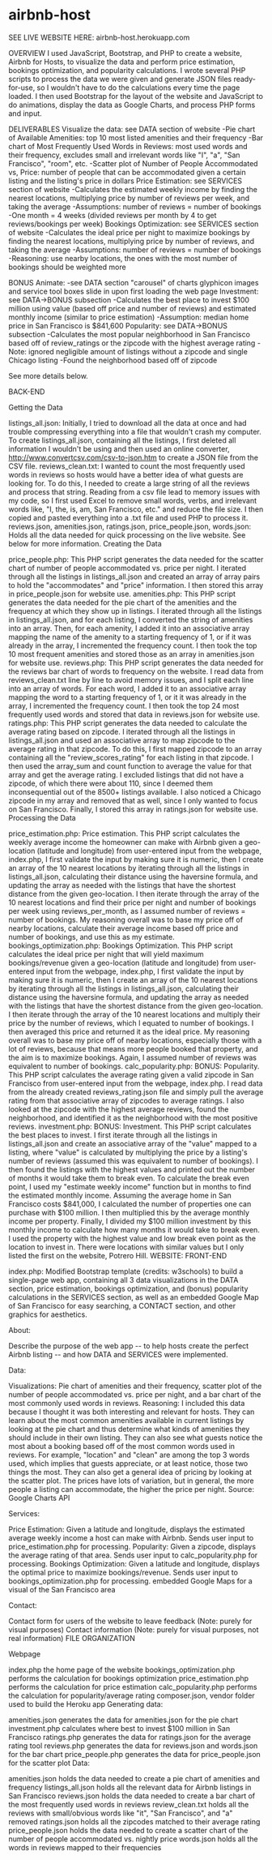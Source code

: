 # airbnb-host
SEE LIVE WEBSITE HERE: airbnb-host.herokuapp.com

OVERVIEW
I used JavaScript, Bootstrap, and PHP to create a website, Airbnb for Hosts, to visualize the data and perform price estimation, bookings optimization, and popularity calculations. I wrote several PHP scripts to process the data we were given and generate JSON files ready-for-use, so I wouldn't have to do the calculations every time the page loaded. I then used Bootstrap for the layout of the website and JavaScript to do animations, display the data as Google Charts, and process PHP forms and input.

DELIVERABLES
Visualize the data: see DATA section of website
-Pie chart of Available Amenities: top 10 most listed amenities and their frequency
-Bar chart of Most Frequently Used Words in Reviews: most used words and their frequency, excludes small and irrelevant words like "I", "a", "San Francisco", "room", etc.
-Scatter plot of Number of People Accommodated vs, Price: number of people that can be accommodated given a certain listing and the listing's price in dollars 
Price Estimation: see SERVICES section of website
-Calculates the estimated weekly income by finding the nearest locations, multiplying price by number of reviews per week, and taking the average
-Assumptions: number of reviews = number of bookings
-One month = 4 weeks (divided reviews per month by 4 to get reviews/bookings per week)
Bookings Optimization: see SERVICES section of website
-Calculates the ideal price per night to maximize bookings by finding the nearest locations, multiplying price by number of reviews, and taking the average 
-Assumptions: number of reviews = number of bookings
-Reasoning: use nearby locations, the ones with the most number of bookings should be weighted more

BONUS
Animate:
-see DATA section "carousel" of charts
glyphicon images and service tool boxes slide in upon first loading the web page
Investment: ​see DATA->BONUS subsection
-Calculates the best place to invest $100 million using value (based off price and number of reviews) and estimated monthly income (similar to price estimation)
-Assumption: median home price in San Francisco is $841,600
Popularity: see DATA->BONUS subsection
-Calculates the most popular neighborhood in San Francisco based off of review_ratings or the zipcode with the highest average rating
-Note: ignored negligible amount of listings without a zipcode and single Chicago listing
-Found the neighborhood based off of zipcode

See more details below.

BACK-END

Getting the Data

listings_all.json: Initially, I tried to download all the data at once and had trouble compressing everything into a file that wouldn't crash my computer. To create listings_all.json, containing all the listings, I first deleted all information I wouldn't be using and then used an online converter, http://www.convertcsv.com/csv-to-json.htm to create  a JSON file from the CSV file. 
reviews_clean.txt: I wanted to count the most frequently used words in reviews so hosts would have a better idea of what guests are looking for. To do this, I needed to create a large string of all the reviews and process that string. Reading from a csv file lead to memory issues with my code, so I first used Excel to remove small words, verbs, and irrelevant words  like, "I, the, is, am, San Francisco, etc." and reduce the file size. I then copied and pasted everything into a .txt file and used PHP to process it.
reviews.json, amenities.json, ratings.json, price_people.json, words.json: Holds all the data needed for quick processing on the live website. See below for more information.
Creating the Data

price_people.php: This PHP script generates the data needed for the scatter chart of number of people accommodated vs. price per night. I iterated through all the listings in listings_all.json and created an array of array pairs to hold the "accommodates" and "price" information. I then stored this array in price_people.json for website use.
amenities.php: This PHP script generates the data needed for the pie chart of the amenities and the frequency at which they show up in listings. I iterated through all the listings in listings_all.json, and for each listing, I converted the string of amenities into an array. Then, for each amenity, I added it into an associative array mapping the name of the amenity to a starting frequency of 1, or if it was already in the array, I incremented the frequency count. I then took the top 10 most frequent amenities and stored those as an array in amenities.json for website use.
reviews.php: This PHP script generates the data needed for the reviews bar chart of words to frequency on the website. I read data from reviews_clean.txt line by line to avoid memory issues, and I split each line into an array of words. For each word, I added it to an associative array mapping the word to a starting frequency of 1, or it it was already in the array, I incremented the frequency count. I then took the top 24 most frequently used words and stored that data in reviews.json for website use.
ratings.php: This PHP script generates the data needed to calculate the average rating based on zipcode. I iterated through all the listings in listings_all.json and used an associative array to map zipcode to the average rating in that zipcode. To do this, I first mapped zipcode to an array containing all the "review_scores_rating" for each listing in that zipcode. I then used the array_sum and count function to average the value for that array and get the average rating. I excluded listings that did not have a zipcode, of which there were about 110, since I deemed them inconsequential out of the 8500+ listings available. I also noticed a Chicago zipcode in my array and removed that as well, since I only wanted to focus on San Francisco. Finally, I stored this array in ratings.json for website use.
Processing the Data

price_estimation.php: Price estimation. This PHP script calculates the weekly average income the homeowner can make with Airbnb given a geo-location (latitude and longitude) from user-entered input from the webpage, index.php, I first validate the input by making sure it is numeric, then I create an array of the 10 nearest locations by iterating through all the listings in listings_all.json, calculating their distance using the haversine formula, and updating the array as needed with the listings that have the shortest distance from the given geo-location. I then iterate through the array of the 10 nearest locations and find their price per night and number of bookings per week using reviews_per_month, as I assumed number of reviews = number of bookings. My reasoning overall was to base my price off of nearby locations, calculate their average income based off price and number of bookings, and use this as my estimate.
bookings_optimization.php: Bookings Optimization. This PHP script calculates the ideal price per night that will yield maximum bookings/revenue given a geo-location (latitude and longitude) from user-entered input from the webpage, index.php, I first validate the input by making sure it is numeric, then I create an array of the 10 nearest locations by iterating through all the listings in listings_all.json, calculating their distance using the haversine formula, and updating the array as needed with the listings that have the shortest distance from the given geo-location. I then iterate through the array of the 10 nearest locations and multiply their price by the number of reviews, which I equated to number of bookings. I then averaged this price and returned it as the ideal price. My reasoning overall was to base my price off of nearby locations, especially those with a lot of reviews, because that means more people booked that property, and the aim is to maximize bookings. Again, I assumed number of reviews was equivalent to number of bookings.
calc_popularity.php: BONUS: Popularity. This PHP script calculates the average rating given a valid zipcode in San Francisco from user-entered input from the webpage, index.php. I read data from the already created reviews_rating.json file and simply pull the average rating from that associative array of zipcodes to average ratings. I also looked at the zipcode with the highest average reviews, found the neighborhood, and identified it as the neighborhood with the most positive reviews.
investment.php: BONUS: Investment. This PHP script calculates the best places to invest. I first iterate through all the listings in listings_all.json and create an associative array of the "value" mapped to a listing, where "value" is calculated by multiplying the price by a listing's number of reviews (assumed this was equivalent to number of bookings). I then found the listings with the highest values and printed out the number of months it would take them to break even. To calculate the break even point, I used my "estimate weekly income" function but in months to find the estimated monthly income. Assuming the average home in San Francisco costs $841,000, I calculated the number of properties one can purchase with $100 million. I then multiplied this by the average monthly income per property. Finally, I divided my $100 million investment by this monthly income to calculate how many months it would take to break even. I used the property with the highest value and low break even point as the location to invest in. There were locations with similar values but I only listed the first on the website, Potrero Hill.
WEBSITE: FRONT-END

index.php: Modified Bootstrap template (credits: w3schools) to build a single-page web app, containing all 3 data visualizations in the DATA section, price estimation, bookings optimization, and (bonus) popularity calculations in the SERVICES section, as well as an embedded Google Map of San Francisco for easy searching, a CONTACT section, and other graphics for aesthetics.


About:

Describe the purpose of the web app -- to help hosts create the perfect Airbnb listing -- and how DATA and SERVICES were implemented.


Data: 

Visualizations: Pie chart of amenities and their frequency, scatter plot of the number of people accommodated vs. price per night, and a bar chart of the most commonly used words in reviews. 
Reasoning: I included this data because I thought it was both interesting and relevant for hosts. They can learn about the most common amenities available in current listings by looking at the pie chart and thus determine what kinds of amenities they should include in their own listing. 
They can also see what guests notice the most about a booking based off of the most common words used in reviews. For example, "location" and "clean" are among the top 3 words used, which implies that guests appreciate, or at least notice, those two things the most. 
They can also get a general idea of pricing by looking at the scatter plot. The prices have lots of variation, but in general, the more people a listing can accommodate, the higher the price per night.
Source: Google Charts API


Services:

Price Estimation: Given a latitude and longitude, displays the estimated average weekly income a host can make with Airbnb. Sends user input to price_estimation.php for processing.
Popularity: Given a zipcode,  displays the average rating of that area. Sends user input to calc_popularity.php for processing.
Bookings Optimization: Given a latitude and longitude, displays the optimal price to maximize bookings/revenue. Sends user input to bookings_optimization.php for processing.
embedded Google Maps for a visual of the San Francisco area


Contact: 

Contact form for users of the website to leave feedback (Note: purely for visual purposes)
Contact information (Note: purely for visual purposes, not real information)
FILE ORGANIZATION

Webpage

index.php the home page of the website
bookings_optimization.php performs the calculation for bookings optimization
price_estimation.php performs the calculation for price estimation
calc_popularity.php performs the calculation for popularity/average rating
composer.json, vendor folder used to build the Heroku app
Generating data:

amenities.json generates the data for amenities.json for the pie chart
investment.php calculates where best to invest $100 million in San Francisco
ratings.php generates the data for  ratings.json for ​the average rating tool
reviews.php generates the data for reviews.json and words.json for the bar chart
price_people.php generates the data for price_people.json for the scatter plot
Data:

amenities.json holds the data needed to create a pie chart of amenities and frequency
listings_all.json holds all the relevant data for Airbnb listings in San Francisco
reviews.json holds the data needed to create a bar chart of the most frequently used words in reviews
review_clean.txt holds all the reviews with small/obvious words like "it", "San Francisco", and "a" removed
ratings.json holds all the zipcodes matched to their average rating
price_people.json holds the data needed to create a scatter chart of the number of people accommodated vs. nightly price
words.json holds all the words in reviews mapped to their frequencies
